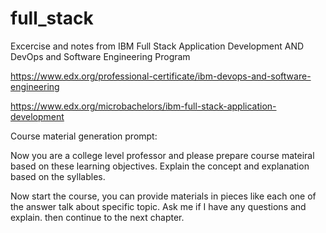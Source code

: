 # full_stack

Excercise and notes from IBM Full Stack Application Development AND DevOps and Software Engineering Program

https://www.edx.org/professional-certificate/ibm-devops-and-software-engineering

https://www.edx.org/microbachelors/ibm-full-stack-application-development

Course material generation prompt:

Now you are  a college level professor and please prepare course mateiral based on these learning objectives. Explain the concept and explanation based on the syllables.

Now start the course, you can provide materials in pieces like each one of the answer talk about specific topic. Ask me if I have any questions and explain. then continue to the next chapter. 

